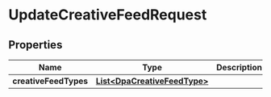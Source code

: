 

# UpdateCreativeFeedRequest


## Properties

Name | Type | Description | Notes
------------ | ------------- | ------------- | -------------
**creativeFeedTypes** | [**List&lt;DpaCreativeFeedType&gt;**](DpaCreativeFeedType.md) |  |  [optional]



